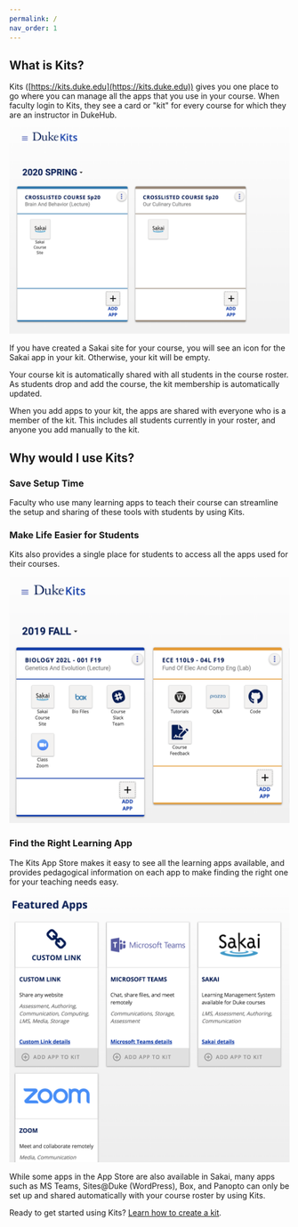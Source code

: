 ```yaml
---
permalink: /
nav_order: 1
---
```

## What is Kits?

Kits ([https://kits.duke.edu](https://kits.duke.edu)) gives you one place to go where you can manage all the apps that you use in your course. When faculty login to Kits, they see a card or "kit" for every course for which they are an instructor in DukeHub.

![image alt text](images/image_0.png)

If you have created a Sakai site for your course, you will see an icon for the Sakai app in your kit.  Otherwise, your kit will be empty.

Your course kit is automatically shared with all students in the course roster.  As students drop and add the course, the kit membership is automatically updated.

When you add apps to your kit, the apps are shared with everyone who is a member of the kit.  This includes all students currently in your roster, and anyone you add manually to the kit.

## Why would I use Kits?

### Save Setup Time

Faculty who use many learning apps to teach their course can streamline the setup and sharing of these tools with students by using Kits.

### Make Life Easier for Students

Kits also provides a single place for students to access all the apps used for their courses.

![image alt text](images/image_1.png)

### Find the Right Learning App

The Kits App Store makes it easy to see all the learning apps available, and provides pedagogical information on each app to make finding the right one for your teaching needs easy.

![image alt text](images/image_2.png)

While some apps in the App Store are also available in Sakai, many apps such as MS Teams, Sites@Duke (WordPress), Box, and Panopto can only be set up and shared automatically with your course roster by using Kits.

Ready to get started using Kits?  [Learn how to create a kit](/how-do-i-create-a-kit.md).
